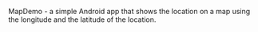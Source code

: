 MapDemo - a simple Android app that shows the location on a map using the longitude and the latitude of the location.